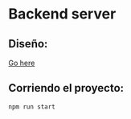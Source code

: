 # Backend server

## Diseño:

[Go here](https://app.diagrams.net/#G1ZCr0Xps0pxsfP0ESrDntcC3N-8rHJ7La#%7B%22pageId%22%3A%22J2ZCC_PDZWXdHpIpig5_%22%7D)

## Corriendo el proyecto:


```
npm run start
```

